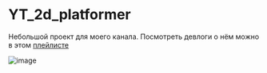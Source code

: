 # YT_2d_platformer

Небольшой проект для моего канала. Посмотреть девлоги о нём можно в этом [плейлисте](https://youtube.com/playlist?list=PLEyQ6126cLpBz-DBApBkFAtT-O-3uhT8-)

![image](https://user-images.githubusercontent.com/7782218/181526028-5af9886e-8972-4412-9e08-e2f75e397ab3.png)
